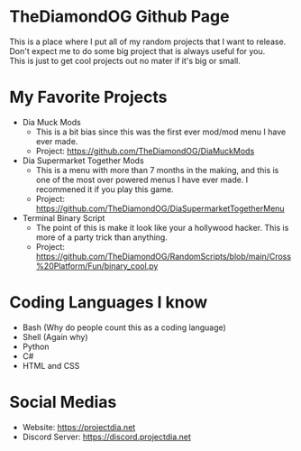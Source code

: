 # TheDiamondOG Github Page

This is a place where I put all of my random projects that I want to release.\
Don't expect me to do some big project that is always useful for you.\
This is just to get cool projects out no mater if it's big or small.

# My Favorite Projects
- Dia Muck Mods
  - This is a bit bias since this was the first ever mod/mod menu I have ever made.
  - Project: https://github.com/TheDiamondOG/DiaMuckMods
- Dia Supermarket Together Mods
  - This is a menu with more than 7 months in the making, and this is one of the most over powered menus I have ever made. I recommened it if you play this game.
  - Project: https://github.com/TheDiamondOG/DiaSupermarketTogetherMenu
- Terminal Binary Script
  - The point of this is make it look like your a hollywood hacker. This is more of a party trick than anything.
  - Project: https://github.com/TheDiamondOG/RandomScripts/blob/main/Cross%20Platform/Fun/binary_cool.py
 
# Coding Languages I know
- Bash (Why do people count this as a coding language)
- Shell (Again why)
- Python
- C#
- HTML and CSS

# Social Medias
- Website: https://projectdia.net
- Discord Server: https://discord.projectdia.net
